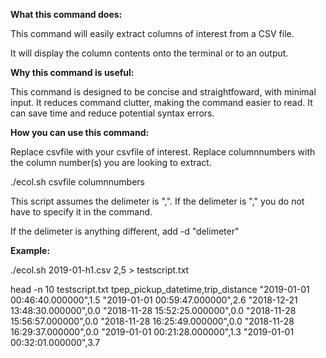 **What this command does:**

This command will easily extract columns of interest from a CSV file.

It will display the column contents onto the terminal or to an output.


**Why this command is useful:**

This command is designed to be concise and straightfoward, with minimal input.
It reduces command clutter, making the command easier to read. 
It can save time and reduce potential syntax errors.

**How you can use this command:**

Replace csvfile with your csvfile of interest. 
Replace columnnumbers with the column number(s) you are looking to extract.

./ecol.sh csvfile columnnumbers


This script assumes the delimeter is ",".
If the delimeter is "," you do not have to specify it in the command.

If the delimeter is anything different, add -d "delimeter"


**Example:**

./ecol.sh 2019-01-h1.csv 2,5 > testscript.txt

head -n 10 testscript.txt 
tpep_pickup_datetime,trip_distance
"2019-01-01 00:46:40.000000",1.5
"2019-01-01 00:59:47.000000",2.6
"2018-12-21 13:48:30.000000",0.0
"2018-11-28 15:52:25.000000",0.0
"2018-11-28 15:56:57.000000",0.0
"2018-11-28 16:25:49.000000",0.0
"2018-11-28 16:29:37.000000",0.0
"2019-01-01 00:21:28.000000",1.3
"2019-01-01 00:32:01.000000",3.7 
